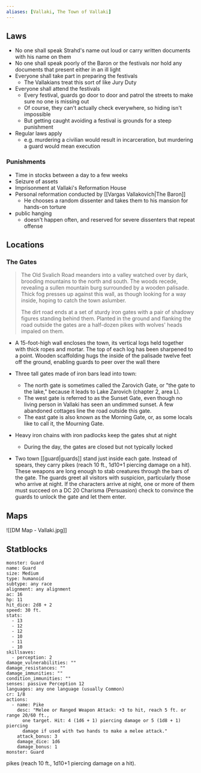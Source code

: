 ```yaml
---
aliases: [Vallaki, The Town of Vallaki]
---
```


## Laws
- No one shall speak Strahd's name out loud or carry written documents with his name on them
- No one shall speak poorly of the Baron or the festivals nor hold any documents that present either in an ill light
- Everyone shall take part in preparing the festivals
	- The Vallakians treat this sort of like Jury Duty
- Everyone shall attend the festivals
	- Every festival, guards go door to door and patrol the streets to make sure no one is missing out
	- Of course, they can't actually check everywhere, so hiding isn't impossible
	- But getting caught avoiding a festival is grounds for a steep punishment
- Regular laws apply
	- e.g. murdering a civilian would result in incarceration, but murdering a guard would mean execution
 
### Punishments
- Time in stocks between a day to a few weeks
- Seizure of assets
- Imprisonment at Vallaki's Reformation House
- Personal reformation conducted by [[Vargas Vallakovich|The Baron]]
	- He chooses a random dissenter and takes them to his mansion for hands-on torture
- public hanging
	- doesn't happen often, and reserved for severe dissenters that repeat offense

## Locations
### The Gates
>The Old Svalich Road meanders into a valley watched over by dark, brooding mountains to the north and south. The woods recede, revealing a sullen mountain burg surrounded by a wooden palisade. Thick fog presses up against this wall, as though looking for a way inside, hoping to catch the town aslumber.
>
>The dirt road ends at a set of sturdy iron gates with a pair of shadowy figures standing behind them. Planted in the ground and flanking the road outside the gates are a half-dozen pikes with wolves' heads impaled on them.

- A 15-foot-high wall encloses the town, its vertical logs held together with thick ropes and mortar. The top of each log has been sharpened to a point. Wooden scaffolding hugs the inside of the palisade twelve feet off the ground, enabling guards to peer over the wall there

- Three tall gates made of iron bars lead into town:
	- The north gate is sometimes called the Zarovich Gate, or "the gate to the lake," because it leads to Lake Zarovich (chapter 2, area L).
	- The west gate is referred to as the Sunset Gate, even though no living person in Vallaki has seen an undimmed sunset. A few abandoned cottages line the road outside this gate.
	- The east gate is also known as the Morning Gate, or, as some locals like to call it, the Mourning Gate.
- Heavy iron chains with iron padlocks keep the gates shut at night
	- During the day, the gates are closed but not typically locked
- Two town [[guard|guards]] stand just inside each gate. Instead of spears, they carry pikes (reach 10 ft., 1d10+1 piercing damage on a hit). These weapons are long enough to stab creatures through the bars of the gate. The guards greet all visitors with suspicion, particularly those who arrive at night. If the characters arrive at night, one or more of them must succeed on a DC 20 Charisma (Persuasion) check to convince the guards to unlock the gate and let them enter.

## Maps
![[DM Map - Vallaki.jpg]]


## Statblocks
```statblock
monster: Guard
name: Guard
size: Medium
type: humanoid
subtype: any race
alignment: any alignment
ac: 16
hp: 11
hit_dice: 2d8 + 2
speed: 30 ft.
stats:
  - 13
  - 12
  - 12
  - 10
  - 11
  - 10
skillsaves:
  - perception: 2
damage_vulnerabilities: ""
damage_resistances: ""
damage_immunities: ""
condition_immunities: ""
senses: passive Perception 12
languages: any one language (usually Common)
cr: 1/8
actions:
  - name: Pike
    desc: "Melee or Ranged Weapon Attack: +3 to hit, reach 5 ft. or range 20/60 ft.,
      one target. Hit: 4 (1d6 + 1) piercing damage or 5 (1d8 + 1) piercing
      damage if used with two hands to make a melee attack."
    attack_bonus: 3
    damage_dice: 1d6
    damage_bonus: 1
monster: Guard

```
pikes (reach 10 ft., 1d10+1 piercing damage on a hit).
